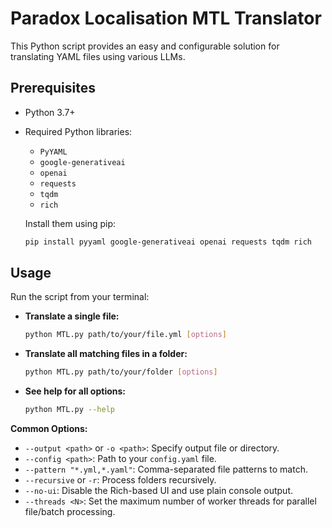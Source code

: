# Paradox Localisation MTL Translator

This Python script provides an easy and configurable solution for translating YAML files using various LLMs.

## Prerequisites

*   Python 3.7+
*   Required Python libraries:
    *   `PyYAML`
    *   `google-generativeai`
    *   `openai`
    *   `requests`
    *   `tqdm`
    *   `rich`

    Install them using pip:
    ```bash
    pip install pyyaml google-generativeai openai requests tqdm rich
    ```

## Usage

Run the script from your terminal:

*   **Translate a single file:**
    ```bash
    python MTL.py path/to/your/file.yml [options]
    ```
*   **Translate all matching files in a folder:**
    ```bash
    python MTL.py path/to/your/folder [options]
    ```
*   **See help for all options:**
    ```bash
    python MTL.py --help
    ```

**Common Options:**

*   `--output <path>` or `-o <path>`: Specify output file or directory.
*   `--config <path>`: Path to your `config.yaml` file.
*   `--pattern "*.yml,*.yaml"`: Comma-separated file patterns to match.
*   `--recursive` or `-r`: Process folders recursively.
*   `--no-ui`: Disable the Rich-based UI and use plain console output.
*   `--threads <N>`: Set the maximum number of worker threads for parallel file/batch processing.
